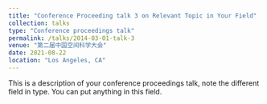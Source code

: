 ```yaml
---
title: "Conference Proceeding talk 3 on Relevant Topic in Your Field"
collection: talks
type: "Conference proceedings talk"
permalink: /talks/2014-03-01-talk-3
venue: "第二届中国空间科学大会"
date: 2021-08-22
location: "Los Angeles, CA"
---
```


This is a description of your conference proceedings talk, note the different field in type. You can put anything in this field.
